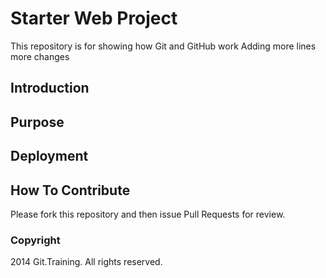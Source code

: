 # Starter Web Project

This repository is for showing how Git and GitHub work 
Adding more lines
more changes

## Introduction

## Purpose

## Deployment

## How To Contribute

Please fork this repository and then issue Pull Requests for review.

### Copyright

2014 Git.Training. All rights reserved.